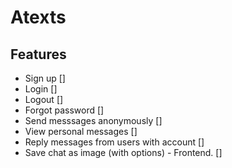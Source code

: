 # Atexts

## Features
* Sign up []
* Login []
* Logout []
* Forgot password []
* Send messsages anonymously []
* View personal messages []
* Reply messages from users with account []
* Save chat as image (with options) - Frontend. []
